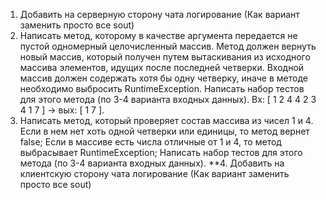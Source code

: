 1. Добавить на серверную сторону чата логирование
   (Как вариант заменить просто все sout)
2. Написать метод, которому в качестве аргумента 
   передается не пустой одномерный целочисленный массив.
   Метод должен вернуть новый массив, который получен путем вытаскивания
   из исходного массива элементов, идущих после последней четверки.
   Входной массив должен содержать хотя бы одну четверку, 
   иначе в методе необходимо выбросить RuntimeException. 
   Написать набор тестов для этого метода (по 3-4 варианта входных данных).
   Вх: [ 1 2 4 4 2 3 4 1 7 ] -> вых: [ 1 7 ].
3. Написать метод, который проверяет состав массива из чисел 1 и 4. 
   Если в нем нет хоть одной четверки или единицы, то метод вернет false; 
   Если в массиве есть числа отличные от 1 и 4, то метод выбрасывает RuntimeException;
   Написать набор тестов для этого метода (по 3-4 варианта входных данных).
   **4. Добавить на клиентскую сторону чата логирование 
   (Как вариант заменить просто все sout)